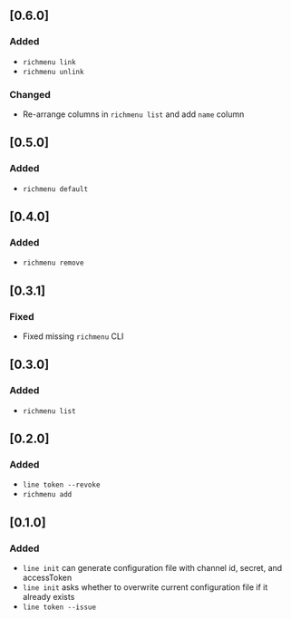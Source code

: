 ## [0.6.0]
### Added
 - `richmenu link`
 - `richmenu unlink`
### Changed
 - Re-arrange columns in `richmenu list` and add `name` column

## [0.5.0]
### Added
 - `richmenu default`

## [0.4.0]
### Added
 - `richmenu remove`

## [0.3.1]
### Fixed
 - Fixed missing `richmenu` CLI

## [0.3.0]
### Added
 - `richmenu list`

## [0.2.0]
### Added
 - `line token --revoke`
 - `richmenu add`

## [0.1.0]
### Added
 - `line init` can generate configuration file with channel id, secret, and accessToken
 - `line init` asks whether to overwrite current configuration file if it already exists
 - `line token --issue`
